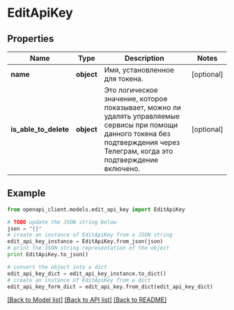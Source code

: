 # EditApiKey


## Properties
Name | Type | Description | Notes
------------ | ------------- | ------------- | -------------
**name** | **object** | Имя, установленное для токена. | [optional] 
**is_able_to_delete** | **object** | Это логическое значение, которое показывает, можно ли удалять управляемые сервисы при помощи данного токена без подтверждения через Телеграм, когда это подтверждение включено. | [optional] 

## Example

```python
from openapi_client.models.edit_api_key import EditApiKey

# TODO update the JSON string below
json = "{}"
# create an instance of EditApiKey from a JSON string
edit_api_key_instance = EditApiKey.from_json(json)
# print the JSON string representation of the object
print EditApiKey.to_json()

# convert the object into a dict
edit_api_key_dict = edit_api_key_instance.to_dict()
# create an instance of EditApiKey from a dict
edit_api_key_form_dict = edit_api_key.from_dict(edit_api_key_dict)
```
[[Back to Model list]](../README.md#documentation-for-models) [[Back to API list]](../README.md#documentation-for-api-endpoints) [[Back to README]](../README.md)


